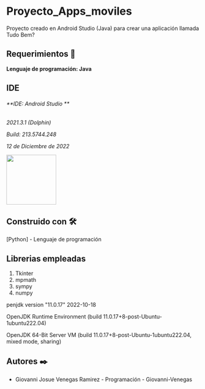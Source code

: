 
# Proyecto_Apps_moviles
Proyecto creado en Android Studio (Java) para crear una aplicación llamada Tudo Bem?

## Requerimientos 🔩

**Lenguaje de programación: Java** 

## IDE 
###### **IDE: Android Studio **

_2021.3.1 (Dolphin)_

_Build: 213.5744.248_

_12 de Diciembre de 2022_

<img src="https://drive.google.com/file/d/18VjnUybTMjY8hs-QVpvBEae5n9laveh4/view?usp=sharing" width="130">

## Construido con 🛠️

[Python] - Lenguaje de programación

## Librerias empleadas 
1. Tkinter
2. mpmath
3. sympy
4. numpy

penjdk version "11.0.17" 2022-10-18

OpenJDK Runtime Environment (build 11.0.17+8-post-Ubuntu-1ubuntu222.04)

OpenJDK 64-Bit Server VM (build 11.0.17+8-post-Ubuntu-1ubuntu222.04, mixed mode, sharing)

## Autores ✒️
- Giovanni Josue Venegas Ramirez - Programación - Giovanni-Venegas


